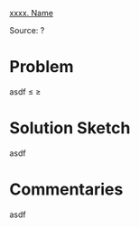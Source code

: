 [xxxx. Name](https://www.acmicpc.net/problem/xxxx)

Source: ?

# Problem

asdf ≤ ≥

# Solution Sketch

asdf

# Commentaries

asdf
